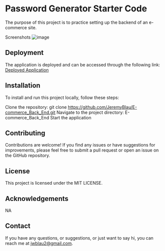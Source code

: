 # Password Generator Starter Code
The purpose of this project is to practice setting up the backend of an e-commerce site.

Screenshots
![image](https://github.com/JeremyBlau/E-commerce_Back_End/assets/134236414/49e6a755-78d2-4f89-8dfc-f2578e3bae53)

## Deployment
The application is deployed and can be accessed through the following link: [Deployed Application](https://jeremyblau.github.io/Module-three-assignment/)

## Installation
To install and run this project locally, follow these steps:

Clone the repository: git clone https://github.com/JeremyBlau/E-commerce_Back_End.git
Navigate to the project directory: E-commerce_Back_End
Start the application

## Contributing
Contributions are welcome! If you find any issues or have suggestions for improvements, please feel free to submit a pull request or open an issue on the GitHub repository.

## License
This project is licensed under the MIT LICENSE.

## Acknowledgements
NA

## Contact
If you have any questions, or suggestions, or just want to say hi, you can reach me at jwblau2@gmail.com.
